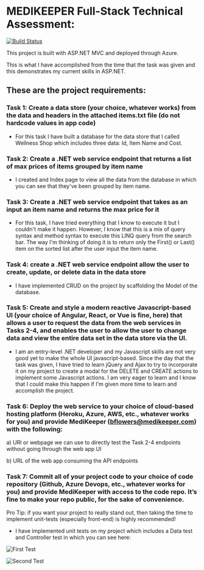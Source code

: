 # MEDIKEEPER Full-Stack Technical Assessment: 

[![Build Status](https://dev.azure.com/florabelituralde/Medikeeper%20Project/_apis/build/status/medikeeperproject%20-%20CI?branchName=main)](https://dev.azure.com/florabelituralde/Medikeeper%20Project/_build/latest?definitionId=2&branchName=main)

This project is built with ASP.NET MVC and deployed through Azure.

This is what I have accomplished from the time that the task was given and this demonstrates my current skills in ASP.NET.


## These are the project requirements:

### Task 1: Create a data store (your choice, whatever works) from the data and headers in the attached items.txt file (do not hardcode values in app code)

- For this task I have built a database for the data store that I called Wellness Shop which includes three data: Id, Item Name and Cost.

### Task 2: Create a .NET web service endpoint that returns a list of max prices of items grouped by item name

- I created and Index page to view all the data from the database in which you can see that they've been grouped by item name.

### Task 3: Create a .NET web service endpoint that takes as an input an item name and returns the max price for it

- For this task, I have tried everything that I know to execute it but I couldn't make it happen. However, I know that this is a mix of query syntax and method syntax to execute this LINQ query from the search bar. The way I'm thinking of doing it is to return only the First() or Last() item on the sorted list after the user input the item name.

### Task 4: create a .NET web service endpoint allow the user to create, update, or delete data in the data store

- I have implemented CRUD on the project by scaffolding the Model of the database.

### Task 5: Create and style a modern reactive Javascript-based UI (your choice of Angular, React, or Vue is fine, here) that allows a user to request the data from the web services in Tasks 2-4, and enables the user to allow the user to change data and view the entire data set in the data store via the UI.

- I am an entry-level .NET developer and my Javascript skills are not very good yet to make the whole UI javascript-based. Since the day that the task was given, I have tried to learn jQuery and Ajax to try to incorporate it on my project to create a modal for the DELETE and CREATE actions to implement some Javascript actions. I am very eager to learn and I know that I could make this happen if I'm given more time to learn and accomplish the project.

### Task 6: Deploy the web service to your choice of cloud-based hosting platform (Heroku, Azure, AWS, etc., whatever works for you) and provide MediKeeper (bflowers@medikeeper.com) with the following:

a) URI or webpage we can use to directly test the Task 2-4 endpoints without going through the web app UI

b) URL of the web app consuming the API endpoints

### Task 7: Commit all of your project code to your choice of code repository (Github, Azure Devops, etc., whatever works for you) and provide MediKeeper with access to the code repo. It’s fine to make your repo public, for the sake of convenience.

Pro Tip: if you want your project to really stand out, then taking the time to implement unit-tests (especially front-end) is highly recommended!

- I have implemented unit tests on my project which includes a Data test and Controller test in which you can see here:

![First Test](https://i.ibb.co/q7T2cqz/First-Test1.png)


![Second Test](https://i.ibb.co/zxknYc1/Second-Test1.png)
